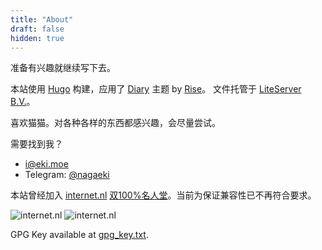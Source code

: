 ```yaml
---
title: "About"
draft: false
hidden: true
---
```


准备有兴趣就继续写下去。

本站使用 [Hugo](https://gohugo.io/) 构建，应用了 [Diary](https://github.com/amazingrise/hugo-theme-diary) 主题 by [Rise](https://risehere.net/)。
文件托管于 [LiteServer B.V.](https://clients.liteserver.nl/aff.php?aff=571)。

喜欢猫猫。对各种各样的东西都感兴趣，会尽量尝试。

需要找到我？
- [i@eki.moe](mailto:i@eki.moe)
- Telegram: [@nagaeki](https://nagaeki.t.me/)

本站曾经加入 [internet.nl](https://internet.nl) [双100%名人堂](https://internet.nl/halloffame/)。当前为保证兼容性已不再符合要求。

![internet.nl](/images/about/100-percent-website-test-internet-nl.png)
![internet.nl](/images/about/100-percent-email-test-internet-nl.png)

GPG Key available at [gpg_key.txt](/key.txt).